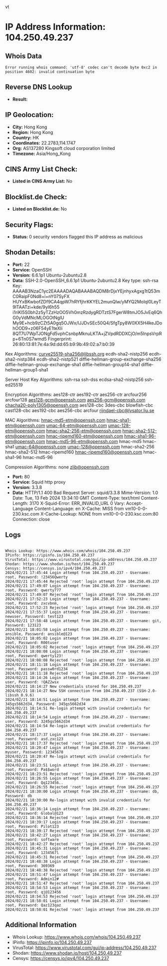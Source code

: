 vt
# IP Address Information: 104.250.49.237

## Whois Data
```
Error running whois command: 'utf-8' codec can't decode byte 0xc2 in position 4602: invalid continuation byte
```
## Reverse DNS Lookup
- **Result:** 

## IP Geolocation:
- **City:** Hong Kong
- **Region:** Hong Kong
- **Country:** HK
- **Coordinates:** 22.2783,114.1747
- **Org:** AS137280 Kingsoft cloud corporation limited
- **Timezone:** Asia/Hong_Kong

## CINS Army List Check:
- **Listed in CINS Army List:** 
No

## Blocklist.de Check:
- **Listed on Blocklist.de:** 
No

## Security Flags:
- **Status:** 0 security vendors flagged this IP address as malicious

## Shodan Details:
- **Port:** 22
- **Service:** OpenSSH
- **Version:** 6.6.1p1 Ubuntu-2ubuntu2.8
- **Data:** SSH-2.0-OpenSSH_6.6.1p1 Ubuntu-2ubuntu2.8
Key type: ssh-rsa
Key: AAAAB3NzaC1yc2EAAAADAQABAAABAQDM8rDjxYEjnhyxAgxg1tQ53mC0RaipF0Nd8+i+nY07SyFX
HUYxBKwbofZDf9CA4qpW7hRYfjhrKKYEL2munQlw/yMYQ2MoIql0LeyT9lTAATzi+kde/9yI6h55
i1riKl5S0bh2z5yTZzHzOO5Vh0mzRzdygRDTztS7FgerW8tmJO5JvEq6QhG0yVdMNcMLOGOtNglU
My9E+hcb9zCZt5A0gq5OJWx/lJJDvSEc50Q4/SfgTpy8W0XX5H4keJDohOOD9+z06F54yE1teXIi
8QT7U7WpTJONgFd5vphCsnbpMknuLKTA+jZVpdRDDXCjO/m5InpsVrpRp+6Tn0S7wmd5
Fingerprint: 26:80:13:81:7e:4a:9d:dd:65:b9:9b:49:02:a7:b0:39

Kex Algorithms:
	curve25519-sha256@libssh.org
	ecdh-sha2-nistp256
	ecdh-sha2-nistp384
	ecdh-sha2-nistp521
	diffie-hellman-group-exchange-sha256
	diffie-hellman-group-exchange-sha1
	diffie-hellman-group14-sha1
	diffie-hellman-group1-sha1

Server Host Key Algorithms:
	ssh-rsa
	ssh-dss
	ecdsa-sha2-nistp256
	ssh-ed25519

Encryption Algorithms:
	aes128-ctr
	aes192-ctr
	aes256-ctr
	arcfour256
	arcfour128
	aes128-gcm@openssh.com
	aes256-gcm@openssh.com
	chacha20-poly1305@openssh.com
	aes128-cbc
	3des-cbc
	blowfish-cbc
	cast128-cbc
	aes192-cbc
	aes256-cbc
	arcfour
	rijndael-cbc@lysator.liu.se

MAC Algorithms:
	hmac-md5-etm@openssh.com
	hmac-sha1-etm@openssh.com
	umac-64-etm@openssh.com
	umac-128-etm@openssh.com
	hmac-sha2-256-etm@openssh.com
	hmac-sha2-512-etm@openssh.com
	hmac-ripemd160-etm@openssh.com
	hmac-sha1-96-etm@openssh.com
	hmac-md5-96-etm@openssh.com
	hmac-md5
	hmac-sha1
	umac-64@openssh.com
	umac-128@openssh.com
	hmac-sha2-256
	hmac-sha2-512
	hmac-ripemd160
	hmac-ripemd160@openssh.com
	hmac-sha1-96
	hmac-md5-96

Compression Algorithms:
	none
	zlib@openssh.com


- **Port:** 80
- **Service:** Squid http proxy
- **Version:** 3.3.8
- **Data:** HTTP/1.1 400 Bad Request
Server: squid/3.3.8
Mime-Version: 1.0
Date: Tue, 13 Feb 2024 13:34:10 GMT
Content-Type: text/html
Content-Length: 3170
X-Squid-Error: ERR_INVALID_URL 0
Vary: Accept-Language
Content-Language: en
X-Cache: MISS from vm10-0-0-230.ksc.com
X-Cache-Lookup: NONE from vm10-0-0-230.ksc.com:80
Connection: close



## Logs
```

Whois Lookup: https://www.whois.com/whois/104.250.49.237
IPinfo: https://ipinfo.io/104.250.49.237
VirusTotal: https://www.virustotal.com/gui/ip-address/104.250.49.237
Shodan: https://www.shodan.io/host/104.250.49.237
Censys: https://censys.io/ipv4/104.250.49.237
2024/02/21 17:45:44 Login attempt from 104.250.49.237 - Username: root, Password: !23456Qwerty
2024/02/21 17:45:44 Rejected 'root' login attempt from 104.250.49.237
2024/02/21 17:49:07 Login attempt from 104.250.49.237 - Username: root, Password: qwerty777
2024/02/21 17:49:07 Rejected 'root' login attempt from 104.250.49.237
2024/02/21 17:52:23 Login attempt from 104.250.49.237 - Username: root, Password: zxcvbnm,
2024/02/21 17:52:23 Rejected 'root' login attempt from 104.250.49.237
2024/02/21 17:55:37 Login attempt from 104.250.49.237 - Username: newuser, Password: test123
2024/02/21 17:58:48 Login attempt from 104.250.49.237 - Username: git, Password: 123123
2024/02/21 18:01:58 Login attempt from 104.250.49.237 - Username: ansible, Password: ansible@123
2024/02/21 18:05:02 Login attempt from 104.250.49.237 - Username: root, Password: R00tuser
2024/02/21 18:05:02 Rejected 'root' login attempt from 104.250.49.237
2024/02/21 18:08:08 Login attempt from 104.250.49.237 - Username: root, Password: qwerty123!
2024/02/21 18:08:08 Rejected 'root' login attempt from 104.250.49.237
2024/02/21 18:11:18 Login attempt from 104.250.49.237 - Username: root, Password: passw0rd1234
2024/02/21 18:11:18 Rejected 'root' login attempt from 104.250.49.237
2024/02/21 18:14:26 Login attempt from 104.250.49.237 - Username: user, Password: !QAZ2wsx
2024/02/21 18:14:27 New credentials stored for 104.250.49.237
2024/02/21 18:14:27 New SSH connection from 104.250.49.237 (SSH-2.0-libssh_0.9.6)
2024/02/21 18:14:51 Login attempt from 104.250.49.237 - Username: 345gs5662d34, Password: 345gs5662d34
2024/02/21 18:14:51 Re-login attempt with invalid credentials for 104.250.49.237
2024/02/21 18:14:54 Login attempt from 104.250.49.237 - Username: user, Password: 3245gs5662d34
2024/02/21 18:14:54 Re-login attempt with invalid credentials for 104.250.49.237
2024/02/21 18:17:37 Login attempt from 104.250.49.237 - Username: root, Password: asd.zxc123
2024/02/21 18:17:37 Rejected 'root' login attempt from 104.250.49.237
2024/02/21 18:20:47 Login attempt from 104.250.49.237 - Username: myuser, Password: 12345678
2024/02/21 18:20:47 Re-login attempt with invalid credentials for 104.250.49.237
2024/02/21 18:23:51 Login attempt from 104.250.49.237 - Username: root, Password: Pa$$word
2024/02/21 18:23:51 Rejected 'root' login attempt from 104.250.49.237
2024/02/21 18:26:55 Login attempt from 104.250.49.237 - Username: root, Password: Qq123456..
2024/02/21 18:26:55 Rejected 'root' login attempt from 104.250.49.237
2024/02/21 18:30:00 Login attempt from 104.250.49.237 - Username: db, Password: db
2024/02/21 18:30:00 Re-login attempt with invalid credentials for 104.250.49.237
2024/02/21 18:36:14 Login attempt from 104.250.49.237 - Username: root, Password: Global@123
2024/02/21 18:36:14 Rejected 'root' login attempt from 104.250.49.237
2024/02/21 18:39:17 Login attempt from 104.250.49.237 - Username: root, Password: Pilot123
2024/02/21 18:39:17 Rejected 'root' login attempt from 104.250.49.237
2024/02/21 18:42:27 Login attempt from 104.250.49.237 - Username: root, Password: software
2024/02/21 18:42:27 Rejected 'root' login attempt from 104.250.49.237
2024/02/21 18:45:31 Login attempt from 104.250.49.237 - Username: root, Password: 1234567l
2024/02/21 18:45:31 Rejected 'root' login attempt from 104.250.49.237
2024/02/21 18:48:38 Login attempt from 104.250.49.237 - Username: root, Password: 369369
2024/02/21 18:48:38 Rejected 'root' login attempt from 104.250.49.237
2024/02/21 18:51:47 Login attempt from 104.250.49.237 - Username: root, Password: Admin12#
2024/02/21 18:51:47 Rejected 'root' login attempt from 104.250.49.237
2024/02/21 18:54:53 Login attempt from 104.250.49.237 - Username: root, Password: qj@123456
2024/02/21 18:54:53 Rejected 'root' login attempt from 104.250.49.237
2024/02/21 18:58:01 Login attempt from 104.250.49.237 - Username: root, Password: Qaz123qaz
2024/02/21 18:58:01 Rejected 'root' login attempt from 104.250.49.237

```
## Additional Information
- Whois Lookup: https://www.whois.com/whois/104.250.49.237
- IPinfo: https://ipinfo.io/104.250.49.237
- VirusTotal: https://www.virustotal.com/gui/ip-address/104.250.49.237
- Shodan: https://www.shodan.io/host/104.250.49.237
- Censys: https://censys.io/ipv4/104.250.49.237

